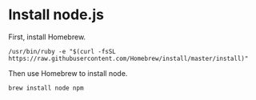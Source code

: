 # Install node.js

First, install Homebrew.

```
/usr/bin/ruby -e "$(curl -fsSL https://raw.githubusercontent.com/Homebrew/install/master/install)"
```

Then use Homebrew to install node.

```
brew install node npm
```
